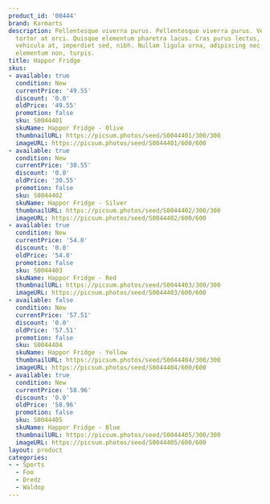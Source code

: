 ```yaml
---
product_id: '00444'
brand: Karmarts
description: Pellentesque viverra purus. Pellentesque viverra purus. Vestibulum auctor
  tortor at orci. Quisque elementum pharetra lacus. Cras purus lectus, egestas eu,
  vehicula at, imperdiet sed, nibh. Nullam ligula urna, adipiscing nec, iaculis ut,
  elementum non, turpis.
title: Happor Fridge
skus:
- available: true
  condition: New
  currentPrice: '49.55'
  discount: '0.0'
  oldPrice: '49.55'
  promotion: false
  sku: S0044401
  skuName: Happor Fridge - Olive
  thumbnailURL: https://picsum.photos/seed/S0044401/300/300
  imageURL: https://picsum.photos/seed/S0044401/600/600
- available: true
  condition: New
  currentPrice: '30.55'
  discount: '0.0'
  oldPrice: '30.55'
  promotion: false
  sku: S0044402
  skuName: Happor Fridge - Silver
  thumbnailURL: https://picsum.photos/seed/S0044402/300/300
  imageURL: https://picsum.photos/seed/S0044402/600/600
- available: true
  condition: New
  currentPrice: '54.0'
  discount: '0.0'
  oldPrice: '54.0'
  promotion: false
  sku: S0044403
  skuName: Happor Fridge - Red
  thumbnailURL: https://picsum.photos/seed/S0044403/300/300
  imageURL: https://picsum.photos/seed/S0044403/600/600
- available: false
  condition: New
  currentPrice: '57.51'
  discount: '0.0'
  oldPrice: '57.51'
  promotion: false
  sku: S0044404
  skuName: Happor Fridge - Yellow
  thumbnailURL: https://picsum.photos/seed/S0044404/300/300
  imageURL: https://picsum.photos/seed/S0044404/600/600
- available: true
  condition: New
  currentPrice: '58.96'
  discount: '0.0'
  oldPrice: '58.96'
  promotion: false
  sku: S0044405
  skuName: Happor Fridge - Blue
  thumbnailURL: https://picsum.photos/seed/S0044405/300/300
  imageURL: https://picsum.photos/seed/S0044405/600/600
layout: product
categories:
- - Sports
  - Foo
  - Dredz
  - Waldop
---
```

